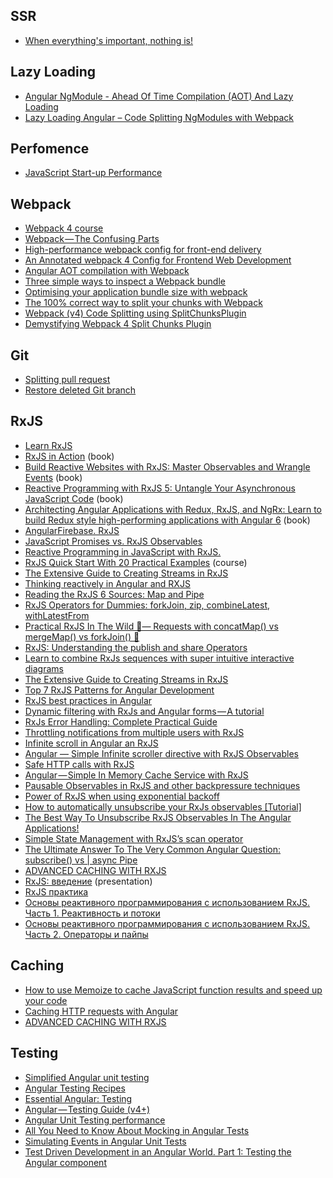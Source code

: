 ## SSR

* [When everything's important, nothing is! ](https://aerotwist.com/blog/when-everything-is-important-nothing-is/)

## Lazy Loading

* [Angular NgModule - Ahead Of Time Compilation (AOT) And Lazy Loading](https://blog.angular-university.io/angular2-ngmodule/)
* [Lazy Loading Angular – Code Splitting NgModules with Webpack](https://ultimatecourses.com/blog/lazy-loading-angular-code-splitting-webpack)

## Perfomence

* [JavaScript Start-up Performance](https://medium.com/reloading/javascript-start-up-performance-69200f43b201)

## Webpack

* [Webpack 4 course](https://wanago.io/2018/07/16/webpack-4-course-part-one-entry-output-and-es6-modules/)
* [Webpack — The Confusing Parts](https://medium.com/@rajaraodv/webpack-the-confusing-parts-58712f8fcad9)
* [High-performance webpack config for front-end delivery](https://www.codementor.io/drewpowers/high-performance-webpack-config-for-front-end-delivery-90sqic1qa)
* [An Annotated webpack 4 Config for Frontend Web Development](https://nystudio107.com/blog/an-annotated-webpack-4-config-for-frontend-web-development)
* [Angular AOT compilation with Webpack](https://blog.jiayihu.net/angular-aot-compilation-with-webpack/)
* [Three simple ways to inspect a Webpack bundle](https://medium.com/@joeclever/three-simple-ways-to-inspect-a-webpack-bundle-7f6a8fe7195d)
* [Optimising your application bundle size with webpack](https://hackernoon.com/optimising-your-application-bundle-size-with-webpack-e85b00bab579)
* [The 100% correct way to split your chunks with Webpack](https://hackernoon.com/the-100-correct-way-to-split-your-chunks-with-webpack-f8a9df5b7758)
* [Webpack (v4) Code Splitting using SplitChunksPlugin](https://itnext.io/react-router-and-webpack-v4-code-splitting-using-splitchunksplugin-f0a48f110312)
* [Demystifying Webpack 4 Split Chunks Plugin](https://engineering.wingify.com/posts/demystifying-split-chunks-plugin/)


## Git

* [Splitting pull request](https://glebbahmutov.com/blog/splitting-pull-request/index.html)
* [Restore deleted Git branch](https://slonoed.net/restore-deleted-git-branch/)

## RxJS

* [Learn RxJS](https://www.learnrxjs.io/)
* [RxJS in Action](https://www.amazon.com/RxJS-Action-Paul-P-Daniels/dp/1617293415/ref=sr_1_1?keywords=rxjs&qid=1555264877&s=gateway&sr=8-1) (book)
* [Build Reactive Websites with RxJS: Master Observables and Wrangle Events](https://www.amazon.com/Build-Reactive-Websites-RxJS-Observables-ebook/dp/B07M7B65Z1/ref=sr_1_3?keywords=rxjs&qid=1555264877&s=gateway&sr=8-3ing-streams-in-rxjs-aaa02baaff9a) (book)
* [Reactive Programming with RxJS 5: Untangle Your Asynchronous JavaScript Code](https://www.amazon.com/Reactive-Programming-RxJS-Asynchronous-JavaScript-ebook/dp/B07B84QFKC/ref=ddp_kc_2/144-9405491-1508647?_encoding=UTF8&pd_rd_i=B07B84QFKC&pd_rd_r=157ea794-5eee-11e9-bd66-f3c4fc150285&pd_rd_w=XQlRk&pd_rd_wg=V3avr&pf_rd_p=e0815646-5f2f-4605-9a93-befcd273e46a&pf_rd_r=549E2XWSN162EM8FKW0S&psc=1&refRID=549E2XWSN162EM8FKW0S) (book)
* [Architecting Angular Applications with Redux, RxJS, and NgRx: Learn to build Redux style high-performing applications with Angular 6](https://www.amazon.com/Architecting-Angular-Applications-Redux-RxJS-ebook/dp/B0753HNW7Z/ref=sr_1_2?keywords=rxjs&qid=1555264877&s=gateway&sr=8-2) (book)
* [AngularFirebase. RxJS](https://angularfirebase.com/tag/rxjs/)
* [JavaScript Promises vs. RxJS Observables](https://itnext.io/javascript-promises-vs-rxjs-observables-de5309583ca2)
* [Reactive Programming in JavaScript with RxJS.](https://blog.bitsrc.io/reactive-programming-in-javascript-with-rxjs-9db53c07ef14)
* [RxJS Quick Start With 20 Practical Examples](https://angularfirebase.com/lessons/rxjs-quickstart-with-20-examples/) (course)
* [The Extensive Guide to Creating Streams in RxJS](https://blog.angularindepth.com/the-extensive-guide-to-creating-streams-in-rxjs-aaa02baaff9a)
* [Thinking reactively in Angular and RXJS](https://blog.strongbrew.io///thinking-reactively-in-angular-and-rxjs/)
* [Reading the RxJS 6 Sources: Map and Pipe](https://blog.angularindepth.com/reading-the-rxjs-6-sources-map-and-pipe-94d51fec71c2)
* [RxJS Operators for Dummies: forkJoin, zip, combineLatest, withLatestFrom](https://scotch.io/tutorials/rxjs-operators-for-dummies-forkjoin-zip-combinelatest-withlatestfrom?utm_source=mybridge&utm_medium=blog&utm_campaign=read_more)
* [Practical RxJS In The Wild 🦁— Requests with concatMap() vs mergeMap() vs forkJoin() 🥊](https://blog.angularindepth.com/practical-rxjs-in-the-wild-requests-with-concatmap-vs-mergemap-vs-forkjoin-11e5b2efe293)
* [RxJS: Understanding the publish and share Operators](https://blog.angularindepth.com/rxjs-understanding-the-publish-and-share-operators-16ea2f446635)
* [Learn to combine RxJs sequences with super intuitive interactive diagrams](https://blog.angularindepth.com/learn-to-combine-rxjs-sequences-with-super-intuitive-interactive-diagrams-20fce8e6511)
* [The Extensive Guide to Creating Streams in RxJS](https://blog.angularindepth.com/the-extensive-guide-to-creating-streams-in-rxjs-aaa02baaff9a)
* [Top 7 RxJS Patterns for Angular Development](https://angularfirebase.com/lessons/top-7-rxjs-patterns-for-angular-development/)
* [RxJS best practices in Angular](https://blog.strongbrew.io/rxjs-best-practices-in-angular/)
* [Dynamic filtering with RxJs and Angular forms — A tutorial](https://blog.angulartraining.com/dynamic-filtering-with-rxjs-and-angular-forms-a-tutorial-6daa3c44076a)
* [RxJs Error Handling: Complete Practical Guide](https://blog.angular-university.io/rxjs-error-handling/?utm_source=mybridge&utm_medium=blog&utm_campaign=read_more)
* [Throttling notifications from multiple users with RxJS](https://blog.angularindepth.com/throttling-notifications-from-multiple-users-with-rxjs-4d90473f34aa)
* [Infinite scroll in Angular an RxJS](https://blog.strongbrew.io///infinite-scroll-with-rxjs-and-angular2/)
* [Angular — Simple Infinite scroller directive with RxJS Observables](https://codeburst.io/angular-2-simple-infinite-scroller-directive-with-rxjs-observables-a989b12d4fb1)
* [Safe HTTP calls with RxJS](https://blog.strongbrew.io/safe-http-calls-with-rxjs/)
* [Angular — Simple In Memory Cache Service with RxJS](https://hackernoon.com/angular-simple-in-memory-cache-service-on-the-ui-with-rxjs-77f167387e39)
* [Pausable Observables in RxJS and other backpressure techniques](https://medium.com/@kddsky/pauseable-observables-in-rxjs-58ce2b8c7dfd)
* [Power of RxJS when using exponential backoff](https://blog.angularindepth.com/power-of-rxjs-when-using-exponential-backoff-a4b8bde276b0)
* [How to automatically unsubscribe your RxJs observables [Tutorial]](https://blog.angulartraining.com/how-to-automatically-unsubscribe-your-rxjs-observables-tutorial-2f98b0560298)
* [The Best Way To Unsubscribe RxJS Observables In The Angular Applications!](https://blog.angularindepth.com/the-best-way-to-unsubscribe-rxjs-observable-in-the-angular-applications-d8f9aa42f6a0)
* [Simple State Management with RxJS’s scan operator](https://juristr.com/blog/2018/10/simple-state-management-with-scan/?utm_source=mybridge&utm_medium=blog&utm_campaign=read_more)
* [The Ultimate Answer To The Very Common Angular Question: subscribe() vs | async Pipe](https://blog.angularindepth.com/angular-question-rxjs-subscribe-vs-async-pipe-in-component-templates-c956c8c0c794)
* [ADVANCED CACHING WITH RXJS](https://blog.thoughtram.io/angular/2018/03/05/advanced-caching-with-rxjs.html)
* [RxJS: введение](https://aalexeev239.github.io/rxjs-intro/) (presentation)
* [RxJS практика](http://coldfox.ru/article/5beeefda9227d914a1c83fe5/RxJS-%D0%BF%D1%80%D0%B0%D0%BA%D1%82%D0%B8%D0%BA%D0%B0)
* [Основы реактивного программирования с использованием RxJS. Часть 1. Реактивность и потоки](https://medium.com/ngx/introducing-to-reactive-programming-984c1a390e2d)
* [Основы реактивного программирования с использованием RxJS. Часть 2. Операторы и пайпы](https://medium.com/ngx/introducing-to-reactive-programming-with-rxjs-3583345faec1)

## Caching

* [How to use Memoize to cache JavaScript function results and speed up your code](https://medium.freecodecamp.org/understanding-memoize-in-javascript-51d07d19430e)
* [Caching HTTP requests with Angular](https://blog.fullstacktraining.com/caching-http-requests-with-angular/)
* [ADVANCED CACHING WITH RXJS](https://blog.thoughtram.io/angular/2018/03/05/advanced-caching-with-rxjs.html)

## Testing

* [Simplified Angular unit testing](https://logrocket.com/blog/angular-unit-testing/)
* [Angular Testing Recipes](https://github.com/juristr/angular-testing-recipes)
* [Essential Angular: Testing](https://blog.nrwl.io/essential-angular-testing-192315f8be9b)
* [Angular — Testing Guide (v4+)](https://medium.com/google-developer-experts/angular-2-testing-guide-a485b6cb1ef0)
* [Angular Unit Testing performance](https://blog.angularindepth.com/angular-unit-testing-performance-34363b7345ba)
* [All You Need to Know About Mocking in Angular Tests](https://christianlydemann.com/all-you-need-to-know-about-mocking-in-angular-tests/)
* [Simulating Events in Angular Unit Tests](https://netbasal.com/simulating-events-in-angular-unit-tests-5482618cd6c6)
* [Test Driven Development in an Angular World. Part 1: Testing the Angular component](https://medium.com/@utukku/test-driven-development-in-an-angular-world-92c0c42a54d0)
